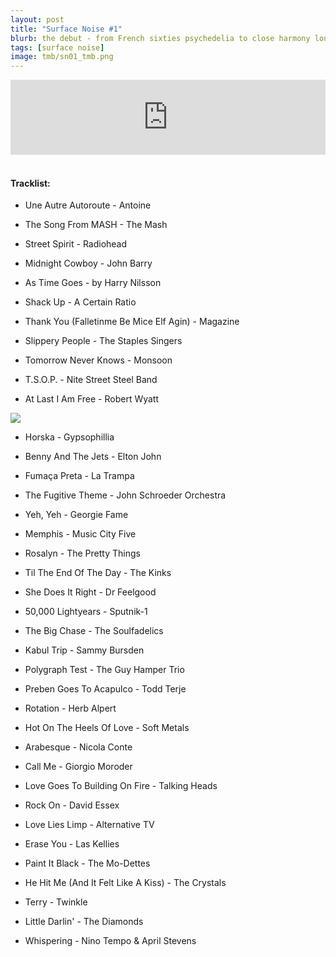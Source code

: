 ```yaml
---
layout: post
title: "Surface Noise #1"
blurb: the debut - from French sixties psychedelia to close harmony lounge...
tags: [surface noise]
image: tmb/sn01_tmb.png
---
```


<iframe width="100%" height="120" src="https://www.mixcloud.com/widget/iframe/?hide_cover=1&feed=%2Fzero_cc%2Fsurface-noise-1-13717%2F" frameborder="0" ></iframe>
&nbsp;

#### Tracklist:

- Une Autre Autoroute - Antoine
- The Song From MASH - The Mash
- Street Spirit - Radiohead
- Midnight Cowboy - John Barry
- As Time Goes - by Harry Nilsson

- Shack Up - A Certain Ratio
- Thank You (Falletinme Be Mice Elf Agin) - Magazine
- Slippery People - The Staples Singers
- Tomorrow Never Knows - Monsoon
- T.S.O.P. - Nite Street Steel Band
- At Last I Am Free - Robert Wyatt

![](https://lh3.googleusercontent.com/B8gRT-6hrUoTG6ipVX5inVU81sSuANPh0cD4930rVv9BU17AiAKhMKsifuBWbGDdBECZ8dU3fKjOJF0Nahe9Ggw2chfMh4_3zvWmUyIY4mD-OaGyKhYeI7oikq8tYcKk6BO4MT09JPcEzENe88sKCfuXgc6tuLuf-h0f-sg5Ggwj16VmCCBtD9ZCfrGRgJRj7q9H4LHEkEC9pm3y5RA6zOTF7PvjCSuyADqaQdYOyGTFOlvSW7LHkhO6HX0TdMO2ngKliyUwKrZ58Q4kxgQnk0_0oa_QAqt8VMLjWXyCkLcLcYE_NiyLj-kSScm70SY5l9KKABUzo5MWkcFv2IYLTtLkqk8crEp8HnOsush37FntHKF80Js7fAVoYHlbar64ZsKAWH6-l5Sp9g2EuKqVPZ1GvMVHL8TjgC2VIeiRBpMWY1nX4M2C6qK8zz12UEaVT8WZGpcEdJPQfOMhTq9fpE4Xtypjx6T-dIro_wIOpupdMh0dpqTBX_BO9S8VmxEPx2ntQCkEFZ9z6JnX1MLocEhJGaxVVKYmE7P-_IGapxwMFSqvDPIGlNquHCIQKQ7jZbW53jSHlSXr_B0GqVgD0H-nkG-Ilj5BlaOfgymE2vc6KT3nnT3JbZ4iIYpeKg6Y6tZk94A0Y74Ryciw3mgY5c4B=w536-h531-no)

- Horska - Gypsophillia
- Benny And The Jets - Elton John
- Fumaça Preta - La Trampa
- The Fugitive Theme - John Schroeder Orchestra
- Yeh, Yeh - Georgie Fame

- Memphis - Music City Five
- Rosalyn - The Pretty Things
- Til The End Of The Day - The Kinks
- She Does It Right - Dr Feelgood

- 50,000 Lightyears - Sputnik-1
- The Big Chase - The Soulfadelics
- Kabul Trip - Sammy Bursden
- Polygraph Test - The Guy Hamper Trio

- Preben Goes To Acapulco - Todd Terje
- Rotation - Herb Alpert
- Hot On The Heels Of Love - Soft Metals
- Arabesque - Nicola Conte
- Call Me - Giorgio Moroder

- Love Goes To Building On Fire - Talking Heads
- Rock On - David Essex
- Love Lies Limp - Alternative TV
- Erase You - Las Kellies
- Paint It Black - The Mo-Dettes

- He Hit Me (And It Felt Like A Kiss) - The Crystals
- Terry - Twinkle
- Little Darlin' - The Diamonds

- Whispering - Nino Tempo & April Stevens
